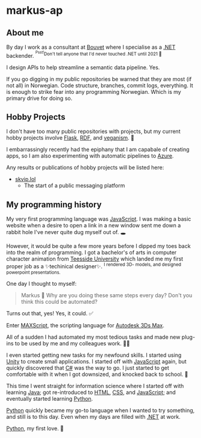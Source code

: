 # markus-ap

## About me
By day I work as a consultant at [Bouvet](https://github.com/bouvet) where I specialise as a [.NET](https://en.wikipedia.org/wiki/.NET_Framework) backender. 
<sup><sup>Psst!</sup>Don't tell anyone that I'd never touched .NET until 2021 👀</sup>

I design APIs to help streamline a semantic data pipeline. Yes.

If you go digging in my public repositories be warned that they are most (if not all) in Norwegian. Code structure, branches, commit logs, everything.
It is enough to strike fear into any programming Norwegian. Which is my primary drive for doing so.

## Hobby Projects
I don't have too many public repositories with projects, but my current hobby projects involve [Flask](https://en.wikipedia.org/wiki/Flask_(web_framework)), [RDF](https://en.wikipedia.org/wiki/Resource_Description_Framework),
and [veganism](https://en.wikipedia.org/wiki/Veganism). 🌱

I embarrassingly recently had the epiphany that I am capabale of creating apps, so I am also experimenting with automatic pipelines to [Azure](https://en.wikipedia.org/wiki/Microsoft_Azure).

Any results or publications of hobby projects will be listed here:
- [skvip.lol](https://skvip.lol)
  - The start of a public messaging platform

## My programming history
My very first programming language was [JavaScript](https://en.wikipedia.org/wiki/JavaScript). I was making a basic website when a desire to open a link in a new window 
sent me down a rabbit hole I've never quite dug myself out of. 🕳

However, it would be quite a few more years before I dipped my toes back into the realm of programming. I got a bachelor's of arts in computer character animation from 
[Teesside University](https://en.wikipedia.org/wiki/Teesside_University) which landed me my first proper job as a ✨techinical designer✨. <sup>I rendered 3D-
models, and designed powerpoint presentations.</sup>

One day I thought to myself:
> Markus 🙋 Why are you doing these same steps every day? Don't you think this could be automated?

Turns out that, yes! Yes, it could. ✅

Enter [MAXScript](https://en.wikipedia.org/wiki/Autodesk_3ds_Max#Features), the scripting language for [Autodesk 3Ds Max](https://en.wikipedia.org/wiki/Autodesk_3ds_Max).

All of a sudden I had automated my most tedious tasks and made new plug-ins to be used by me and my colleagues work. 👨‍💻

I even started getting new tasks for my newfound skills. I started using [Unity](https://en.wikipedia.org/wiki/Unity_(game_engine)) to create small applications.
I started off with [JavaScript](https://en.wikipedia.org/wiki/JavaScript) again, but quickly discovered that [C#](https://en.wikipedia.org/wiki/C_Sharp_(programming_language)) was the way to go.
I just started to get comfortable with it when I got downsized, and knocked back to school. 🏫

This time I went straight for information science where I started off with learning [Java](https://en.wikipedia.org/wiki/Java_(programming_language)); got re-introduced
to [HTML](https://en.wikipedia.org/wiki/HTML), [CSS](https://en.wikipedia.org/wiki/CSS), and [JavaScript](https://en.wikipedia.org/wiki/JavaScript); and eventually started learning [Python](https://en.wikipedia.org/wiki/Python_(programming_language)). 

[Python](https://en.wikipedia.org/wiki/Python_(programming_language)) quickly became my go-to language when I wanted to try something, and still is to this day. Even when my days are filled with [.NET](https://en.wikipedia.org/wiki/.NET_Framework) at work.

[Python](https://en.wikipedia.org/wiki/Python_(programming_language)), my first love. 💚
